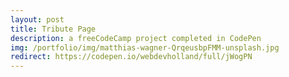 ```yaml
---
layout: post
title: Tribute Page
description: a freeCodeCamp project completed in CodePen
img: /portfolio/img/matthias-wagner-QrqeusbpFMM-unsplash.jpg
redirect: https://codepen.io/webdevholland/full/jWogPN
---
```

